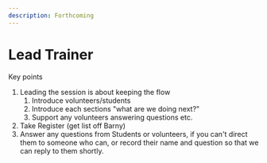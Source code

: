 ```yaml
---
description: Forthcoming
---
```


# Lead Trainer

Key points

1. Leading the session is about keeping the flow
   1. Introduce volunteers/students
   2. Introduce each sections "what are we doing next?"
   3. Support any volunteers answering questions etc.
2. Take Register \(get list off Barny\)
3. Answer any questions from Students or volunteers, if you can't direct them to someone who can, or record their name and question so that we can reply to them shortly.

